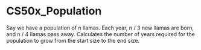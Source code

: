 # CS50x_Population
Say we have a population of n llamas. Each year, n / 3 new llamas are born, and n / 4 llamas pass away. Calculates the number of years required for the population to grow from the start size to the end size.
